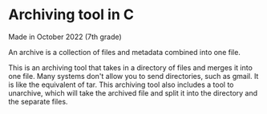 # Archiving tool in C
Made in October 2022 (7th grade)

An archive is a collection of files and metadata combined into one file.  

This is an archiving tool that takes in a directory of files and merges it into one file. Many systems don't allow you to send directories, such as gmail. It is like the equivalent of tar. This archiving tool also includes a tool to unarchive, which will take the archived file and split it into the directory and the separate files.

